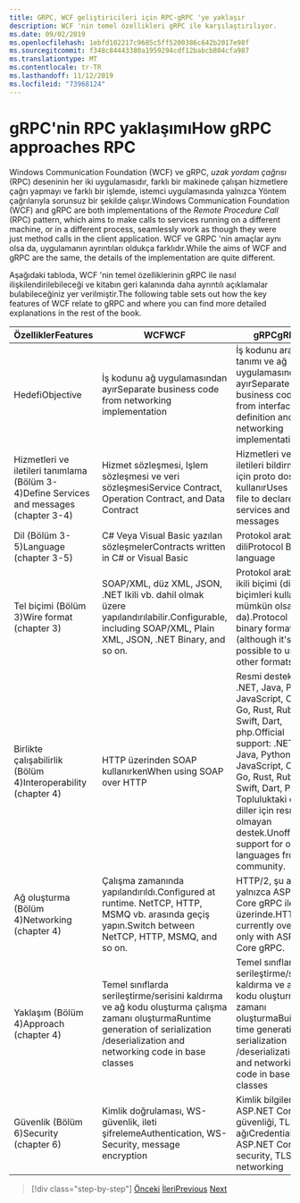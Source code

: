 ```yaml
---
title: GRPC, WCF geliştiricileri için RPC-gRPC 'ye yaklaşır
description: WCF 'nin temel özellikleri gRPC ile karşılaştırılıyor.
ms.date: 09/02/2019
ms.openlocfilehash: 1ebfd102217c9685c5ff5200386c642b2017e98f
ms.sourcegitcommit: f348c84443380a1959294cdf12babcb804cfa987
ms.translationtype: MT
ms.contentlocale: tr-TR
ms.lasthandoff: 11/12/2019
ms.locfileid: "73968124"
---
```

# <a name="how-grpc-approaches-rpc"></a><span data-ttu-id="67178-103">gRPC'nin RPC yaklaşımı</span><span class="sxs-lookup"><span data-stu-id="67178-103">How gRPC approaches RPC</span></span>

<span data-ttu-id="67178-104">Windows Communication Foundation (WCF) ve gRPC, *uzak yordam çağrısı* (RPC) deseninin her iki uygulamasıdır, farklı bir makinede çalışan hizmetlere çağrı yapmayı ve farklı bir işlemde, istemci uygulamasında yalnızca Yöntem çağrılarıyla sorunsuz bir şekilde çalışır.</span><span class="sxs-lookup"><span data-stu-id="67178-104">Windows Communication Foundation (WCF) and gRPC are both implementations of the *Remote Procedure Call* (RPC) pattern, which aims to make calls to services running on a different machine, or in a different process, seamlessly work as though they were just method calls in the client application.</span></span> <span data-ttu-id="67178-105">WCF ve GRPC 'nin amaçlar aynı olsa da, uygulamanın ayrıntıları oldukça farklıdır.</span><span class="sxs-lookup"><span data-stu-id="67178-105">While the aims of WCF and gRPC are the same, the details of the implementation are quite different.</span></span>

<span data-ttu-id="67178-106">Aşağıdaki tabloda, WCF 'nin temel özelliklerinin gRPC ile nasıl ilişkilendirilebileceği ve kitabın geri kalanında daha ayrıntılı açıklamalar bulabileceğiniz yer verilmiştir.</span><span class="sxs-lookup"><span data-stu-id="67178-106">The following table sets out how the key features of WCF relate to gRPC and where you can find more detailed explanations in the rest of the book.</span></span>

| <span data-ttu-id="67178-107">Özellikler</span><span class="sxs-lookup"><span data-stu-id="67178-107">Features</span></span> | <span data-ttu-id="67178-108">WCF</span><span class="sxs-lookup"><span data-stu-id="67178-108">WCF</span></span> | <span data-ttu-id="67178-109">gRPC</span><span class="sxs-lookup"><span data-stu-id="67178-109">gRPC</span></span> |
| -------- | --- | ---- |
| <span data-ttu-id="67178-110">Hedefi</span><span class="sxs-lookup"><span data-stu-id="67178-110">Objective</span></span> | <span data-ttu-id="67178-111">İş kodunu ağ uygulamasından ayır</span><span class="sxs-lookup"><span data-stu-id="67178-111">Separate business code from networking implementation</span></span> | <span data-ttu-id="67178-112">İş kodunu arabirim tanımı ve ağ uygulamasından ayır</span><span class="sxs-lookup"><span data-stu-id="67178-112">Separate business code from interface definition and networking implementation</span></span> |
| <span data-ttu-id="67178-113">Hizmetleri ve iletileri tanımlama (Bölüm 3-4)</span><span class="sxs-lookup"><span data-stu-id="67178-113">Define Services and messages (chapter 3-4)</span></span>  | <span data-ttu-id="67178-114">Hizmet sözleşmesi, Işlem sözleşmesi ve veri sözleşmesi</span><span class="sxs-lookup"><span data-stu-id="67178-114">Service Contract, Operation Contract, and Data Contract</span></span> | <span data-ttu-id="67178-115">Hizmetleri ve iletileri bildirmek için proto dosyasını kullanır</span><span class="sxs-lookup"><span data-stu-id="67178-115">Uses proto file to declare services and messages</span></span> |
| <span data-ttu-id="67178-116">Dil (Bölüm 3-5)</span><span class="sxs-lookup"><span data-stu-id="67178-116">Language (chapter 3-5)</span></span> | <span data-ttu-id="67178-117">C# Veya Visual Basic yazılan sözleşmeler</span><span class="sxs-lookup"><span data-stu-id="67178-117">Contracts written in C# or Visual Basic</span></span> | <span data-ttu-id="67178-118">Protokol arabelleği dili</span><span class="sxs-lookup"><span data-stu-id="67178-118">Protocol Buffer language</span></span> |
| <span data-ttu-id="67178-119">Tel biçimi (Bölüm 3)</span><span class="sxs-lookup"><span data-stu-id="67178-119">Wire format (chapter 3)</span></span> | <span data-ttu-id="67178-120">SOAP/XML, düz XML, JSON, .NET Ikili vb. dahil olmak üzere yapılandırılabilir.</span><span class="sxs-lookup"><span data-stu-id="67178-120">Configurable, including SOAP/XML, Plain XML, JSON, .NET Binary, and so on.</span></span> | <span data-ttu-id="67178-121">Protokol arabelleği ikili biçimi (diğer biçimleri kullanmak mümkün olsa da).</span><span class="sxs-lookup"><span data-stu-id="67178-121">Protocol Buffer binary format (although it's possible to use other formats).</span></span>
| <span data-ttu-id="67178-122">Birlikte çalışabilirlik (Bölüm 4)</span><span class="sxs-lookup"><span data-stu-id="67178-122">Interoperability (chapter 4)</span></span> | <span data-ttu-id="67178-123">HTTP üzerinden SOAP kullanırken</span><span class="sxs-lookup"><span data-stu-id="67178-123">When using SOAP over HTTP</span></span> | <span data-ttu-id="67178-124">Resmi destek: .NET, Java, Python, JavaScript, C/C++, Go, Rust, Ruby, Swift, Dart, php.</span><span class="sxs-lookup"><span data-stu-id="67178-124">Official support: .NET, Java, Python, JavaScript, C/C++, Go, Rust, Ruby, Swift, Dart, PHP.</span></span> <span data-ttu-id="67178-125">Topluluktaki diğer diller için resmi olmayan destek.</span><span class="sxs-lookup"><span data-stu-id="67178-125">Unofficial support for other languages from the community.</span></span> |
| <span data-ttu-id="67178-126">Ağ oluşturma (Bölüm 4)</span><span class="sxs-lookup"><span data-stu-id="67178-126">Networking (chapter 4)</span></span> | <span data-ttu-id="67178-127">Çalışma zamanında yapılandırıldı.</span><span class="sxs-lookup"><span data-stu-id="67178-127">Configured at runtime.</span></span> <span data-ttu-id="67178-128">NetTCP, HTTP, MSMQ vb. arasında geçiş yapın.</span><span class="sxs-lookup"><span data-stu-id="67178-128">Switch between NetTCP, HTTP, MSMQ, and so on.</span></span> | <span data-ttu-id="67178-129">HTTP/2, şu anda yalnızca ASP.NET Core gRPC ile TCP üzerinde.</span><span class="sxs-lookup"><span data-stu-id="67178-129">HTTP/2, currently over TCP only with ASP.NET Core gRPC.</span></span> |
| <span data-ttu-id="67178-130">Yaklaşım (Bölüm 4)</span><span class="sxs-lookup"><span data-stu-id="67178-130">Approach (chapter 4)</span></span> | <span data-ttu-id="67178-131">Temel sınıflarda serileştirme/serisini kaldırma ve ağ kodu oluşturma çalışma zamanı oluşturma</span><span class="sxs-lookup"><span data-stu-id="67178-131">Runtime generation of serialization /deserialization and networking code in base classes</span></span> | <span data-ttu-id="67178-132">Temel sınıflarda serileştirme/serisini kaldırma ve ağ kodu oluşturma zamanı oluşturma</span><span class="sxs-lookup"><span data-stu-id="67178-132">Build-time generation of serialization /deserialization and networking code in base classes</span></span> |
| <span data-ttu-id="67178-133">Güvenlik (Bölüm 6)</span><span class="sxs-lookup"><span data-stu-id="67178-133">Security (chapter 6)</span></span> | <span data-ttu-id="67178-134">Kimlik doğrulaması, WS-güvenlik, ileti şifreleme</span><span class="sxs-lookup"><span data-stu-id="67178-134">Authentication, WS-Security, message encryption</span></span> | <span data-ttu-id="67178-135">Kimlik bilgileri, ASP.NET Core güvenliği, TLS ağı</span><span class="sxs-lookup"><span data-stu-id="67178-135">Credentials, ASP.NET Core security, TLS networking</span></span> |

>[!div class="step-by-step"]
><span data-ttu-id="67178-136">[Önceki](grpc-overview.md)
>[İleri](interface-definition-language.md)</span><span class="sxs-lookup"><span data-stu-id="67178-136">[Previous](grpc-overview.md)
[Next](interface-definition-language.md)</span></span>
